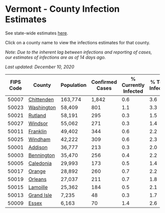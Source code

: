 # Vermont - County Infection Estimates

See state-wide estimates [here](/infections/us-vt).

Click on a county name to view the infections estimates for that county.

*Note: Due to the inherent lag between infections and reporting of cases, our estimates of infections are as of 14 days ago.*

*Last updated: December 10, 2020*

|   FIPS Code |                   County |   Population |   Confirmed Cases |   % Currently Infected |   % Total Infected |
|-------------|--------------------------|--------------|-------------------|------------------------|--------------------|
|       50007 | [Chittenden](chittenden) |      163,774 |             1,842 |                    0.6 |                3.6 |
|       50023 | [Washington](washington) |       58,409 |               801 |                    1.1 |                3.3 |
|       50021 |       [Rutland](rutland) |       58,191 |               295 |                    0.3 |                1.5 |
|       50027 |       [Windsor](windsor) |       55,062 |               271 |                    0.3 |                1.4 |
|       50011 |     [Franklin](franklin) |       49,402 |               344 |                    0.6 |                2.2 |
|       50025 |       [Windham](windham) |       42,222 |               309 |                    0.6 |                2.3 |
|       50001 |       [Addison](addison) |       36,777 |               213 |                    0.3 |                2.0 |
|       50003 | [Bennington](bennington) |       35,470 |               256 |                    0.4 |                2.2 |
|       50005 |   [Caledonia](caledonia) |       29,993 |               173 |                    0.5 |                1.4 |
|       50017 |         [Orange](orange) |       28,892 |               260 |                    0.7 |                2.2 |
|       50019 |       [Orleans](orleans) |       27,037 |               211 |                    0.7 |                1.8 |
|       50015 |     [Lamoille](lamoille) |       25,362 |               184 |                    0.5 |                2.1 |
|       50013 | [Grand Isle](grand-isle) |        7,235 |                48 |                    0.3 |                1.7 |
|       50009 |           [Essex](essex) |        6,163 |                70 |                    1.4 |                2.6 |